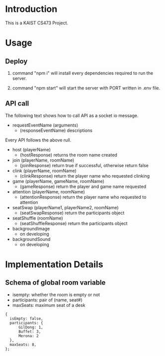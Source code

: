 # Introduction

This is a KAIST CS473 Project.

# Usage

## Deploy

1. command "npm i" will install every dependencies required to run the server.

2. command "npm start" will start the server with PORT written in .env file.

## API call

The following text shows how to call API as a socket io message.

- requestEventName (arguments)
  - (responseEventName) descriptions

Every API follows the above rull.

- host (playerName)
  - (hostResponse) returns the room name created
- join (playerName, roomName)
  - (joinResponse) return true if successful, otherwise return false
- clink (playerName, roomName)
  - (clinkResponse) return the player name who requested clinking
- game (playerName, gameName, roomName)
  - (gameResponse) return the player and game name requested
- attention (playerName, roomName)
  - (attentionResponse) return the player name who requested to attention
- seatSwap (playerName1, playerName2, roomName)
  - (seatSwapResponse) return the participants object
- seatShuffle (roomName)
  - (seatShuffleResponse) return the participants object
- backgroundImage
  - on developing
- backgroundSound
  - on developing

# Implementation Details

## Schema of global room variable

- isempty: whether the room is empty or not
- participants: pair of (name, seat#)
- maxSeats: maximum seat of a desk

```
{
  isEmpty: false,
  participants: {
      GilDong: 1,
      Buffet: 3,
      Merona: 2
  },
  maxSeats: 8,
};
```
